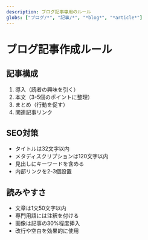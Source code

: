 ```yaml
---
description: ブログ記事専用のルール
globs: ["ブログ/*", "記事/*", "*blog*", "*article*"]
---
```


# ブログ記事作成ルール

## 記事構成
1. 導入（読者の興味を引く）
2. 本文（3-5個のポイントに整理）
3. まとめ（行動を促す）
4. 関連記事リンク

## SEO対策
- タイトルは32文字以内
- メタディスクリプションは120文字以内
- 見出しにキーワードを含める
- 内部リンクを2-3個設置

## 読みやすさ
- 文章は1文50文字以内
- 専門用語には注釈を付ける
- 画像は記事の30%程度挿入
- 改行や空白を効果的に使用